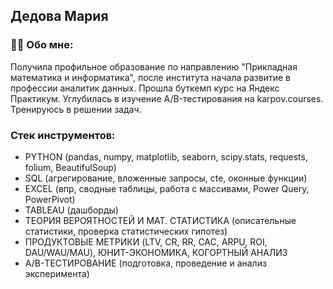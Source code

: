 ## Дедова Мария

### 👩‍💻 Обо мне:
Получила профильное образование по направлению "Прикладная математика и информатика", 
после института начала развитие в профессии аналитик данных. Прошла буткемп курс на Яндекс Практикум. 
Углубилась в изучение A/B-тестирования на karpov.courses. Тренируюсь в решении задач.

### Стек инструментов:
- PYTHON (pandas, numpy, matplotlib, seaborn, scipy.stats, requests, folium, BeautifulSoup)
- SQL (агрегирование, вложенные запросы, cte, оконные функции)
- EXCEL (впр, сводные таблицы, работа с массивами, Power Query, PowerPivot)
- TABLEAU (дашборды)
- ТЕОРИЯ ВЕРОЯТНОСТЕЙ И МАТ. СТАТИСТИКА (описательные статистики, проверка статистических гипотез)
- ПРОДУКТОВЫЕ МЕТРИКИ (LTV, CR, RR, CAC, ARPU, ROI, DAU/WAU/MAU), ЮНИТ-ЭКОНОМИКА, КОГОРТНЫЙ АНАЛИЗ
- A/B-ТЕСТИРОВАНИЕ (подготовка, проведение и анализ эксперимента)
